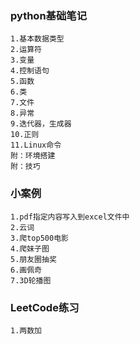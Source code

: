 ### python基础笔记
    1.基本数据类型
    2.运算符
    3.变量
    4.控制语句
    5.函数
    6.类
    7.文件
    8.异常
    9.迭代器，生成器
    10.正则
    11.Linux命令
    附：环境搭建
    附：技巧

### 小案例
    1.pdf指定内容写入到excel文件中
    2.云词
    3.爬top500电影
    4.爬妹子图
    5.朋友圈抽奖
    6.画佩奇
    7.3D轮播图
    
### LeetCode练习
    1.两数加